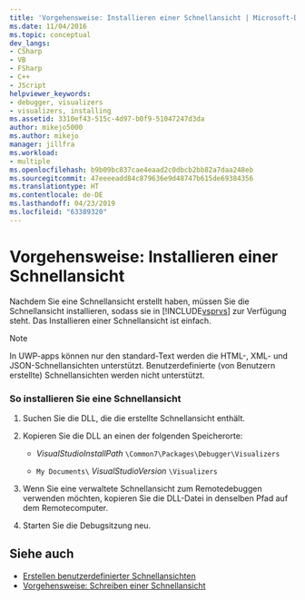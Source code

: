 ```yaml
---
title: 'Vorgehensweise: Installieren einer Schnellansicht | Microsoft-Dokumentation'
ms.date: 11/04/2016
ms.topic: conceptual
dev_langs:
- CSharp
- VB
- FSharp
- C++
- JScript
helpviewer_keywords:
- debugger, visualizers
- visualizers, installing
ms.assetid: 3310ef43-515c-4d97-b0f9-51047247d3da
author: mikejo5000
ms.author: mikejo
manager: jillfra
ms.workload:
- multiple
ms.openlocfilehash: b9b09bc837cae4eaad2c0dbcb2bb82a7daa248eb
ms.sourcegitcommit: 47eeeeadd84c879636e9d48747b615de69384356
ms.translationtype: HT
ms.contentlocale: de-DE
ms.lasthandoff: 04/23/2019
ms.locfileid: "63389320"
---
```

# <a name="how-to-install-a-visualizer"></a>Vorgehensweise: Installieren einer Schnellansicht
Nachdem Sie eine Schnellansicht erstellt haben, müssen Sie die Schnellansicht installieren, sodass sie in [!INCLUDE[vsprvs](../code-quality/includes/vsprvs_md.md)] zur Verfügung steht. Das Installieren einer Schnellansicht ist einfach.

> [!NOTE]
> In UWP-apps können nur den standard-Text werden die HTML-, XML- und JSON-Schnellansichten unterstützt. Benutzerdefinierte (von Benutzern erstellte) Schnellansichten werden nicht unterstützt.

### <a name="to-install-a-visualizer"></a>So installieren Sie eine Schnellansicht

1. Suchen Sie die DLL, die die erstellte Schnellansicht enthält.

2. Kopieren Sie die DLL an einen der folgenden Speicherorte:

    - *VisualStudioInstallPath* `\Common7\Packages\Debugger\Visualizers`

    - `My Documents\` *VisualStudioVersion* `\Visualizers`

3. Wenn Sie eine verwaltete Schnellansicht zum Remotedebuggen verwenden möchten, kopieren Sie die DLL-Datei in denselben Pfad auf dem Remotecomputer.

4. Starten Sie die Debugsitzung neu.

## <a name="see-also"></a>Siehe auch
- [Erstellen benutzerdefinierter Schnellansichten](../debugger/create-custom-visualizers-of-data.md)
- [Vorgehensweise: Schreiben einer Schnellansicht](/visualstudio/debugger/create-custom-visualizers-of-data)